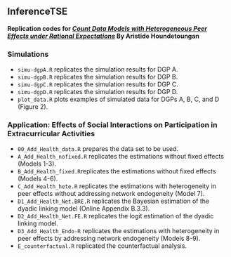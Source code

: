 ## InferenceTSE
**Replication codes for *[Count Data Models with Heterogeneous Peer Effects under Rational Expectations](https://dx.doi.org/10.2139/ssrn.3721250)* By Aristide Houndetoungan**
  
### Simulations
- `simu-dgpA.R` replicates the simulation results for DGP A.
- `simu-dgpB.R` replicates the simulation results for DGP B.
- `simu-dgpC.R` replicates the simulation results for DGP C.
- `simu-dgpD.R` replicates the simulation results for DGP D.
- `plot_data.R` plots examples of simulated data for DGPs A, B, C, and D (Figure 2).

### Application: Effects of Social Interactions on Participation in Extracurricular Activities
- `00_Add_Health_data.R` prepares the data set to be used.
- `A_Add_Health_nofixed.R` replicates the estimations without fixed effects (Models 1-3).
- `B_Add_Health_fixed.R`replicates the estimations without fixed effects (Models 4-6).
- `C_Add_Health_hete.R` replicates the estimations with heterogeneity in peer effects without addressing network endogeneity (Model 7).
- `D1_Add_Health_Net.BRE.R` replicates the Bayesian estimation of the dyadic linking model (Online Appendix B.3.3).
- `D2_Add_Health_Net.FE.R` replicates the logit estimation of the dyadic linking model.
- `D3_Add_Health_Endo-R` replicates the estimations with heterogeneity in peer effects by addressing network endogeneity (Models 8-9).
- `E_counterfactual.R` replicated the counterfactual analysis.